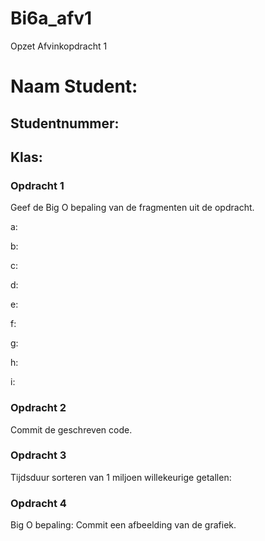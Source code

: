 # Bi6a_afv1
Opzet Afvinkopdracht 1
# Naam Student:
## Studentnummer:
## Klas:

### Opdracht 1
Geef de Big O bepaling van de fragmenten uit de opdracht.

a: 

b:

c:

d:

e:

f:

g:

h:

i:

### Opdracht 2
Commit de geschreven code.

### Opdracht 3
Tijdsduur sorteren van 1 miljoen willekeurige getallen:

### Opdracht 4
Big O bepaling:
Commit een afbeelding van de grafiek.
